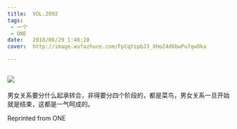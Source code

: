 ```yaml
---
title:	VOL.2092
tags:
 - 一个
 - ONE
date:	2018/06/29 1:40:20
cover:	http://image.wufazhuce.com/FpCqYzpbJ3_XHoZ4d6bwPu7qwOka

---
```

![](http://image.wufazhuce.com/FpCqYzpbJ3_XHoZ4d6bwPu7qwOka)
---

男女关系要分什么起承转合，非得要分四个阶段的，都是菜鸟，男女关系一旦开始就是结束，这都是一气呵成的。
 
Reprinted from ONE
